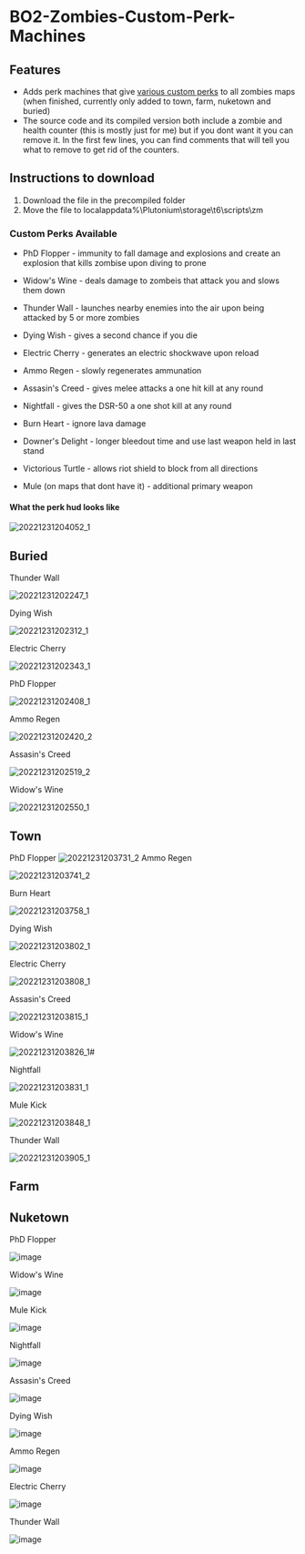 # BO2-Zombies-Custom-Perk-Machines


## Features 
- Adds perk machines that give [various custom perks](https://github.com/Viren070/BO2-Zombies-Custom-Perk-Machines/edit/main/README.md#custom-perks-available) to all zombies maps (when finished, currently only added to town, farm, nuketown and buried)
- The source code and its compiled version both include a zombie and health counter (this is mostly just for me) but if you dont want it you can remove it. In the first few lines, you can find comments that will tell you what to remove to get rid of the counters.


## Instructions to download 
1. Download the file in the precompiled folder
2. Move the file to localappdata%\Plutonium\storage\t6\scripts\zm

### Custom Perks Available
- PhD Flopper - immunity to fall damage and explosions and create an explosion that kills zombise upon diving to prone
- Widow's Wine - deals damage to zombeis that attack you and slows them down
- Thunder Wall - launches nearby enemies into the air upon being attacked by 5 or more zombies
- Dying Wish - gives a second chance if you die
- Electric Cherry - generates an electric shockwave upon reload
- Ammo Regen - slowly regenerates ammunation 

- Assasin's Creed - gives melee attacks a one hit kill at any round 
- Nightfall - gives the DSR-50 a one shot kill at any round
- Burn Heart - ignore lava damage
- Downer's Delight - longer bleedout time and use last weapon held in last stand 
- Victorious Turtle - allows riot shield to block from all directions
- Mule (on maps that dont have it) - additional primary weapon

#### What the perk hud looks like
![20221231204052_1](https://user-images.githubusercontent.com/71220264/210155361-a4d6941e-3299-4caf-9909-3522206d3d75.jpg)
## Buried 

Thunder Wall

![20221231202247_1](https://user-images.githubusercontent.com/71220264/210155101-f5ea538a-ebb2-4380-b8a4-672ca6403a01.jpg)

Dying Wish

![20221231202312_1](https://user-images.githubusercontent.com/71220264/210155103-67610ab7-5315-4d5e-84e8-287e2af2fff1.jpg)

Electric Cherry

![20221231202343_1](https://user-images.githubusercontent.com/71220264/210155104-fcc40b78-86e0-4e08-a276-105afd70474c.jpg)

PhD Flopper

![20221231202408_1](https://user-images.githubusercontent.com/71220264/210155105-3526b8a0-8424-4cd8-929e-af5547ea91a6.jpg)

Ammo Regen

![20221231202420_2](https://user-images.githubusercontent.com/71220264/210155106-6930add8-6294-4809-91ad-e7e9e2c374c3.jpg)

Assasin's Creed

![20221231202519_2](https://user-images.githubusercontent.com/71220264/210155107-34fbb80d-94e3-4ca2-922c-b1aa259faecd.jpg)

Widow's Wine

![20221231202550_1](https://user-images.githubusercontent.com/71220264/210155108-5846e886-2ac8-436a-a3aa-d1a52c47f8c8.jpg)

## Town 

PhD Flopper
![20221231203731_2](https://user-images.githubusercontent.com/71220264/210155349-295a7751-bd41-4e36-b720-11baf3c4114f.jpg)
Ammo Regen

![20221231203741_2](https://user-images.githubusercontent.com/71220264/210155350-d6adbe17-f761-4357-8c66-59c050648fa3.jpg)

Burn Heart

![20221231203758_1](https://user-images.githubusercontent.com/71220264/210155351-d289c5fa-01f6-4694-ad63-e6ed130da4bc.jpg)

Dying Wish

![20221231203802_1](https://user-images.githubusercontent.com/71220264/210155352-ce95a3ed-5dc6-46e9-a44a-bfdebd00eac3.jpg)

Electric Cherry

![20221231203808_1](https://user-images.githubusercontent.com/71220264/210155353-f5fe02c1-26fc-4bd8-a587-ac545d3d969c.jpg)

Assasin's Creed

![20221231203815_1](https://user-images.githubusercontent.com/71220264/210155355-c6c868ea-a554-4232-bfa6-0ceb84a5116d.jpg)

Widow's Wine

![20221231203826_1](https://user-images.githubusercontent.com/71220264/210155356-ecc67fbd-9059-40c3-a130-7e9ddac90091.jpg)#

Nightfall

![20221231203831_1](https://user-images.githubusercontent.com/71220264/210155357-e2a92a0f-45a6-4d45-9fd9-67d678b4154e.jpg)

Mule Kick

![20221231203848_1](https://user-images.githubusercontent.com/71220264/210155359-27fd5036-bd35-48d9-9ece-32dbd996f723.jpg)

Thunder Wall

![20221231203905_1](https://user-images.githubusercontent.com/71220264/210155360-cb24d5a2-f9e2-4114-ba07-329fec2bed2b.jpg)

## Farm

## Nuketown

PhD Flopper 

![image](https://user-images.githubusercontent.com/71220264/210155673-3149eccf-a135-499c-9fea-a9e3aea2b433.png)

Widow's Wine

![image](https://user-images.githubusercontent.com/71220264/210155679-b2d04b6d-b8a8-442f-860b-ac75b0283614.png)

Mule Kick

![image](https://user-images.githubusercontent.com/71220264/210155692-c55849eb-479e-4d9e-bd7b-3b17c6e9f710.png)

Nightfall

![image](https://user-images.githubusercontent.com/71220264/210155700-97e4a3c1-efbd-4dd4-9fe1-f101a464458d.png)

Assasin's Creed

![image](https://user-images.githubusercontent.com/71220264/210155727-1d4bfb1f-4227-413e-ac76-32718eb465fc.png)

Dying Wish

![image](https://user-images.githubusercontent.com/71220264/210155745-22e54ea3-49cd-4f79-bda5-291b4793be45.png)

Ammo Regen

![image](https://user-images.githubusercontent.com/71220264/210155757-9c7ec408-01e7-44dd-86b1-791114e21d28.png)

Electric Cherry

![image](https://user-images.githubusercontent.com/71220264/210155767-648e1c4b-07b1-4e0e-ae9e-ea014c775af2.png)

Thunder Wall

![image](https://user-images.githubusercontent.com/71220264/210155781-b1e21e81-9bf9-4945-a025-47ee0f80c24a.png)


